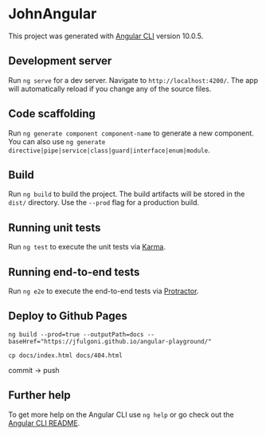 # JohnAngular

This project was generated with [Angular CLI](https://github.com/angular/angular-cli) version 10.0.5.

## Development server

Run `ng serve` for a dev server. Navigate to `http://localhost:4200/`. The app will automatically reload if you change any of the source files.

## Code scaffolding

Run `ng generate component component-name` to generate a new component. You can also use `ng generate directive|pipe|service|class|guard|interface|enum|module`.

## Build

Run `ng build` to build the project. The build artifacts will be stored in the `dist/` directory. Use the `--prod` flag for a production build.

## Running unit tests

Run `ng test` to execute the unit tests via [Karma](https://karma-runner.github.io).

## Running end-to-end tests

Run `ng e2e` to execute the end-to-end tests via [Protractor](http://www.protractortest.org/).

## Deploy to Github Pages

`ng build --prod=true --outputPath=docs --baseHref="https://jfulgoni.github.io/angular-playground/"`

`cp docs/index.html docs/404.html`

commit -> push

## Further help

To get more help on the Angular CLI use `ng help` or go check out the [Angular CLI README](https://github.com/angular/angular-cli/blob/master/README.md).
